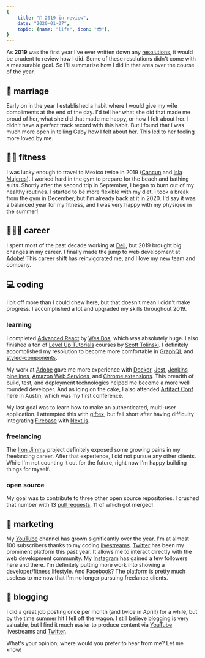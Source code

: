```yaml
---
{
    title: "📅 2019 in review",
    date: "2020-01-07",
    topic: {name: "life", icon: "😎"},
}
---
```


As **2019** was the first year I've ever written down any [resolutions][resolutions], it would be prudent to review how I did. Some of these resolutions didn't come with a measurable goal. So I'll summarize how I did in that area over the course of the year.

## 💏 marriage

Early on in the year I established a habit where I would give my wife compliments at the end of the day. I'd tell her what she did that made me proud of her, what she did that made me happy, or how I felt about her. I didn't have a perfect track record with this habit. But I found that I was much more open in telling Gaby how I felt about her. This led to her feeling more loved by me.

## 🏋🏼 fitness

I was lucky enough to travel to Mexico twice in 2019 ([Cancun][cancun] and [Isla Mujeres][isla]). I worked hard in the gym to prepare for the beach and bathing suits. Shortly after the second trip in September, I began to burn out of my healthy routines. I started to be more flexible with my diet. I took a break from the gym in December, but I'm already back at it in 2020. I'd say it was a balanced year for my fitness, and I was very happy with my physique in the summer!

## 👨🏼‍💻 career

I spent most of the past decade working at [Dell][dell], but 2019 brought big changes in my career. I finally made the jump to web development at [Adobe][adobe]! This career shift has reinvigorated me, and I love my new team and company.

## 💻 coding

I bit off more than I could chew here, but that doesn't mean I didn't make progress. I accomplished a lot and upgraded my skills throughout 2019.

### learning

I completed [Advanced React][advanced-react] by [Wes Bos][wes], which was absolutely huge. I also finished a ton of [Level Up Tutorials][lut] courses by [Scott Tolinski][scott]. I definitely accomplished my resolution to become more comfortable in [GraphQL][graphql] and [styled-components][styled].

My work at [Adobe][adobe] gave me more experience with [Docker][docker], [Jest][jest], [Jenkins pipelines][jenkins], [Amazon Web Services][aws], and [Chrome extensions][chrome]. This breadth of build, test, and deployment technologies helped me become a more well rounded developer. And as icing on the cake, I also attended [Artifact Conf][artifact] here in Austin, which was my first conference.

My last goal was to learn how to make an authenticated, multi-user application. I attempted this with [giftex][giftex], but fell short after having difficulty integrating [Firebase][firebase] with [Next.js][next].

### freelancing

The [Iron Jimmy][iron-jimmy] project definitely exposed some growing pains in my freelancing career. After that experience, I did not pursue any other clients. While I'm not counting it out for the future, right now I'm happy building things for myself.

### open source

My goal was to contribute to three other open source repositories. I crushed that number with 13 [pull requests][pr], 11 of which got merged!

## 🌱 marketing

My [YouTube][youtube] channel has grown significantly over the year. I'm at almost 100 subscribers thanks to my coding [livestreams][streams]. [Twitter][twitter] has been my prominent platform this past year. It allows me to interact directly with the web development community. My [Instagram][instagram] has gained a few followers here and there. I'm definitely putting more work into showing a developer/fitness lifestyle. And [Facebook][facebook]? The platform is pretty much useless to me now that I'm no longer pursuing freelance clients.

## 📝 blogging

I did a great job posting once per month (and twice in April!) for a while, but by the time summer hit I fell off the wagon. I still believe blogging is very valuable, but I find it much easier to produce content via [YouTube][youtube] livestreams and [Twitter][twitter].

What's your opinion, where would you prefer to hear from me? Let me know!

[resolutions]: https://bradgarropy.com/blog/new-years-resolutions
[cancun]: https://goo.gl/maps/evjauLQy7fiPq9Lg7
[isla]: https://goo.gl/maps/62vzDUBkbwfyvEZx8
[dell]: https://delltechnologies.com
[adobe]: https://adobe.com
[advanced-react]: https://advancedreact.com
[wes]: https://wesbos.com
[lut]: https://leveluptutorials.com
[scott]: https://scotttolinski.com
[graphql]: https://graphql.org
[styled]: https://styled-components.com
[docker]: https://docker.com
[jest]: https://jestjs.io
[jenkins]: https://jenkins.io/solutions/pipeline
[aws]: https://aws.amazon.com
[chrome]: https://developer.chrome.com/extensions
[artifact]: https://artifactconf.com
[giftex]: https://github.com/bradgarropy/giftex
[firebase]: https://firebase.google.com
[next]: https://nextjs.org
[iron-jimmy]: https://ironjimmy.com
[pr]: https://github.com/pulls
[youtube]: https://youtube.com/bradgarropy
[streams]: https://youtube.com/playlist?list=PL6Mu1AMmTL-uMkwOvZ5_Ytbu9qQ5SQSrc
[twitter]: https://twitter.com/bradgarropy
[instagram]: https://instagram.com/bradgarropy
[facebook]: https://facebook.com/profile.php?id=7933107
